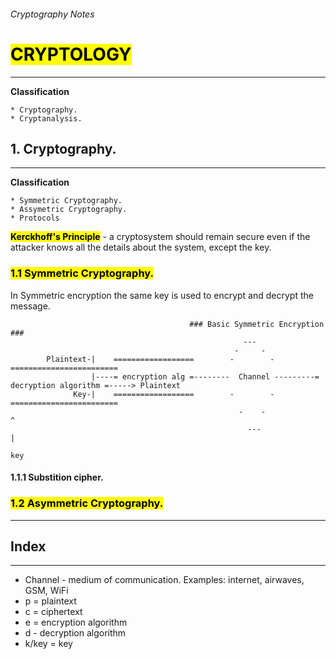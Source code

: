 ###### Cryptography Notes

# <mark> CRYPTOLOGY </mark>
---
**Classification**
~~~
* Cryptography.
* Cryptanalysis.
~~~

## 1. Cryptography.
---

**Classification**
~~~
* Symmetric Cryptography.
* Assymetric Cryptography.
* Protocols
~~~

**<mark>Kerckhoff's Principle</mark>** - a cryptosystem should remain secure even if the attacker knows all the details about the system, except the key.

### <mark> 1.1 Symmetric Cryptography. </mark>
In Symmetric encryption the same key is used to encrypt and decrypt the message.

~~~
                                        ### Basic Symmetric Encryption ###
                                                    ---
                                                  -     -
        Plaintext-|    ==================        -        -         ========================
                  |----= encryption alg =--------  Channel ---------= decryption algorithm =-----> Plaintext
              Key-|    ==================        -        -         ========================
                                                   -    -                      ^
                                                     ---                       |
                                                                              key
~~~

#### 1.1.1 Substition cipher.


### <mark> 1.2 Asymmetric Cryptography. </mark>

---

## Index
---
* Channel - medium of communication. Examples: internet, airwaves, GSM, WiFi
* p = plaintext
* c = ciphertext
* e = encryption algorithm
* d - decryption algorithm
* k/key = key
